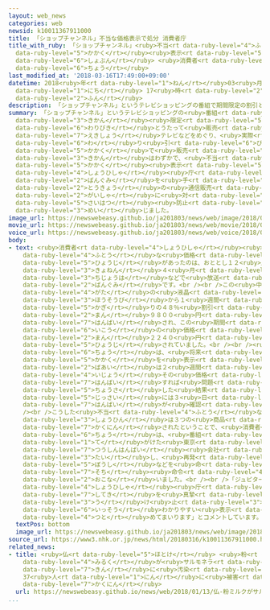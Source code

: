 ```yaml
---
layout: web_news
categories: web
newsid: k10011367911000
title: 「ショップチャンネル」不当な価格表示で処分 消費者庁
title_with_ruby: 「ショップチャンネル」<ruby>不当<rt data-ruby-level="4">ふとう</rt></ruby>な<ruby>価格<rt
  data-ruby-level="5">かかく</rt></ruby><ruby>表示<rt data-ruby-level="5">ひょうじ</rt></ruby>で<ruby>処分<rt
  data-ruby-level="6">しょぶん</rt></ruby> <ruby>消費者<rt data-ruby-level="4">しょうひしゃ</rt></ruby><ruby>庁<rt
  data-ruby-level="6">ちょう</rt></ruby>
last_modified_at: '2018-03-16T17:49:00+09:00'
datetime: 2018<ruby>年<rt data-ruby-level="1">ねん</rt></ruby>03<ruby>月<rt data-ruby-level="1">がつ</rt></ruby>16<ruby>日<rt
  data-ruby-level="1">にち</rt></ruby> 17<ruby>時<rt data-ruby-level="2">じ</rt></ruby>49<ruby>分<rt
  data-ruby-level="2">ふん</rt></ruby>
description: 「ショップチャンネル」というテレビショッピングの番組で期間限定の割引とうたって販売された液晶テレビなどをめぐり、実際には割り引きしていない価格で販売した期間はわずかで、不当な価格表示だったとして、消費者庁は、この番組を手がける東京の通信販売会社に対し再発防止などを命じました。
summary: 「ショップチャンネル」というテレビショッピングの<ruby>番組<rt data-ruby-level="2">ばんぐみ</rt></ruby>で<ruby>期間<rt
  data-ruby-level="3">きかん</rt></ruby><ruby>限定<rt data-ruby-level="5">げんてい</rt></ruby>の<ruby>割引<rt
  data-ruby-level="6">わりびき</rt></ruby>とうたって<ruby>販売<rt data-ruby-level="7">はんばい</rt></ruby>された<ruby>液晶<rt
  data-ruby-level="7">えきしょう</rt></ruby>テレビなどをめぐり、<ruby>実際<rt data-ruby-level="5">じっさい</rt></ruby>には<ruby>割<rt
  data-ruby-level="6">わ</rt></ruby>り<ruby>引<rt data-ruby-level="6">び</rt></ruby>きしていない<ruby>価格<rt
  data-ruby-level="5">かかく</rt></ruby>で<ruby>販売<rt data-ruby-level="7">はんばい</rt></ruby>した<ruby>期間<rt
  data-ruby-level="3">きかん</rt></ruby>はわずかで、<ruby>不当<rt data-ruby-level="4">ふとう</rt></ruby>な<ruby>価格<rt
  data-ruby-level="5">かかく</rt></ruby><ruby>表示<rt data-ruby-level="5">ひょうじ</rt></ruby>だったとして、<ruby>消費者<rt
  data-ruby-level="4">しょうひしゃ</rt></ruby><ruby>庁<rt data-ruby-level="6">ちょう</rt></ruby>は、この<ruby>番組<rt
  data-ruby-level="2">ばんぐみ</rt></ruby>を<ruby>手<rt data-ruby-level="1">て</rt></ruby>がける<ruby>東京<rt
  data-ruby-level="2">とうきょう</rt></ruby>の<ruby>通信販売<rt data-ruby-level="7">つうしんはんばい</rt></ruby><ruby>会社<rt
  data-ruby-level="2">がいしゃ</rt></ruby>に<ruby>対<rt data-ruby-level="3">たい</rt></ruby>し<ruby>再発<rt
  data-ruby-level="5">さいはつ</rt></ruby><ruby>防止<rt data-ruby-level="5">ぼうし</rt></ruby>などを<ruby>命<rt
  data-ruby-level="3">めい</rt></ruby>じました。
image_url: https://newswebeasy.github.io/ja201803/news/web/image/2018/03/16/K10011367911_1803162115_1803162116_01_03.jpg
movie_url: https://newswebeasy.github.io/ja201803/news/web/movie/2018/03/16/k10011367911_201803162115_201803162116.mp4
voice_url: https://newswebeasy.github.io/ja201803/news/web/voice/2018/03/16/k10011367911_201803162115_201803162116.mp3
body:
- text: <ruby>消費者<rt data-ruby-level="4">しょうひしゃ</rt></ruby><ruby>庁<rt data-ruby-level="6">ちょう</rt></ruby>によりますと、<ruby>不当<rt
    data-ruby-level="4">ふとう</rt></ruby>な<ruby>価格<rt data-ruby-level="5">かかく</rt></ruby><ruby>表示<rt
    data-ruby-level="5">ひょうじ</rt></ruby>があったのは、おととし１２<ruby>月<rt data-ruby-level="1">がつ</rt></ruby>から<ruby>去年<rt
    data-ruby-level="3">きょねん</rt></ruby>４<ruby>月<rt data-ruby-level="1">がつ</rt></ruby>にかけてＣＳや<ruby>地上波<rt
    data-ruby-level="3">ちじょうは</rt></ruby>などで<ruby>放送<rt data-ruby-level="3">ほうそう</rt></ruby>された「ショップチャンネル」というテレビショッピングの<ruby>番組<rt
    data-ruby-level="2">ばんぐみ</rt></ruby>です。<br /><br />この<ruby>中<rt data-ruby-level="1">なか</rt></ruby>では、３２<ruby>型<rt
    data-ruby-level="4">がた</rt></ruby>の<ruby>液晶<rt data-ruby-level="7">えきしょう</rt></ruby>テレビが<ruby>放送日<rt
    data-ruby-level="3">ほうそうび</rt></ruby>から１<ruby>週間<rt data-ruby-level="2">しゅうかん</rt></ruby><ruby>限<rt
    data-ruby-level="5">かぎ</rt></ruby>りの４８％<ruby>割引<rt data-ruby-level="6">わりびき</rt></ruby>とうたって９<ruby>万<rt
    data-ruby-level="2">まん</rt></ruby>９８００<ruby>円<rt data-ruby-level="1">えん</rt></ruby>で<ruby>販売<rt
    data-ruby-level="7">はんばい</rt></ruby>され、この<ruby>期間<rt data-ruby-level="3">きかん</rt></ruby><ruby>以降<rt
    data-ruby-level="6">いこう</rt></ruby>の<ruby>価格<rt data-ruby-level="5">かかく</rt></ruby>は１９<ruby>万<rt
    data-ruby-level="2">まん</rt></ruby>２２４０<ruby>円<rt data-ruby-level="1">えん</rt></ruby>と<ruby>表示<rt
    data-ruby-level="5">ひょうじ</rt></ruby>されていました。<br /><br /><ruby>消費者<rt data-ruby-level="4">しょうひしゃ</rt></ruby><ruby>庁<rt
    data-ruby-level="6">ちょう</rt></ruby>は、<ruby>将来<rt data-ruby-level="6">しょうらい</rt></ruby>の<ruby>価格<rt
    data-ruby-level="5">かかく</rt></ruby>を<ruby>表示<rt data-ruby-level="5">ひょうじ</rt></ruby>した<ruby>場合<rt
    data-ruby-level="2">ばあい</rt></ruby>は２<ruby>週間<rt data-ruby-level="2">しゅうかん</rt></ruby><ruby>以上<rt
    data-ruby-level="4">いじょう</rt></ruby>その<ruby>価格<rt data-ruby-level="5">かかく</rt></ruby>で<ruby>販売<rt
    data-ruby-level="7">はんばい</rt></ruby>すれば<ruby>問題<rt data-ruby-level="3">もんだい</rt></ruby>はないとしていますが、<ruby>調査<rt
    data-ruby-level="5">ちょうさ</rt></ruby>した<ruby>結果<rt data-ruby-level="4">けっか</rt></ruby>、<ruby>実際<rt
    data-ruby-level="5">じっさい</rt></ruby>には３<ruby>日<rt data-ruby-level="1">にち</rt></ruby>しか<ruby>販売<rt
    data-ruby-level="7">はんばい</rt></ruby>が<ruby>確認<rt data-ruby-level="7">かくにん</rt></ruby>できなかったということです。<br
    /><br />こうした<ruby>不当<rt data-ruby-level="4">ふとう</rt></ruby>な<ruby>価格<rt data-ruby-level="5">かかく</rt></ruby>の<ruby>商品<rt
    data-ruby-level="3">しょうひん</rt></ruby>は３つの<ruby>商品<rt data-ruby-level="3">しょうひん</rt></ruby>で<ruby>確認<rt
    data-ruby-level="7">かくにん</rt></ruby>されたということで、<ruby>消費者<rt data-ruby-level="4">しょうひしゃ</rt></ruby><ruby>庁<rt
    data-ruby-level="6">ちょう</rt></ruby>は、<ruby>番組<rt data-ruby-level="2">ばんぐみ</rt></ruby>を<ruby>手<rt
    data-ruby-level="1">て</rt></ruby>がけた<ruby>東京<rt data-ruby-level="2">とうきょう</rt></ruby>の<ruby>通信販売<rt
    data-ruby-level="7">つうしんはんばい</rt></ruby><ruby>会社<rt data-ruby-level="2">がいしゃ</rt></ruby>「ジュピターショップチャンネル」に<ruby>対<rt
    data-ruby-level="3">たい</rt></ruby>し、<ruby>再発<rt data-ruby-level="5">さいはつ</rt></ruby><ruby>防止<rt
    data-ruby-level="5">ぼうし</rt></ruby>などを<ruby>命<rt data-ruby-level="3">めい</rt></ruby>じる<ruby>措置<rt
    data-ruby-level="7">そち</rt></ruby><ruby>命令<rt data-ruby-level="4">めいれい</rt></ruby>を<ruby>行<rt
    data-ruby-level="2">おこな</rt></ruby>いました。<br /><br />「ジュピターショップチャンネル」は、「<ruby>消費者<rt
    data-ruby-level="4">しょうひしゃ</rt></ruby><ruby>庁<rt data-ruby-level="6">ちょう</rt></ruby>の<ruby>指摘<rt
    data-ruby-level="7">してき</rt></ruby>を<ruby>真摯<rt data-ruby-level="7">しんし</rt></ruby>（しんし）に<ruby>受<rt
    data-ruby-level="3">う</rt></ruby>け<ruby>止<rt data-ruby-level="3">と</rt></ruby>め、より<ruby>一層<rt
    data-ruby-level="6">いっそう</rt></ruby>わかりやすい<ruby>表示<rt data-ruby-level="5">ひょうじ</rt></ruby>に<ruby>努<rt
    data-ruby-level="4">つと</rt></ruby>めてまいります」とコメントしています。
  textPos: bottom
  image_url: https://newswebeasy.github.io/ja201803/news/web/image/2018/03/16/K10011367911_1803161734_1803161746_01_03.jpg
source_url: https://www3.nhk.or.jp/news/html/20180316/k10011367911000.html
related_news:
- title: <ruby>仏<rt data-ruby-level="5">ほとけ</rt></ruby> <ruby>粉<rt data-ruby-level="4">こな</rt></ruby><ruby>ミルク<rt
    data-ruby-level="4">みるく</rt></ruby>が<ruby>サルモネラ<rt data-ruby-level="7">さるもねら</rt></ruby><ruby>菌<rt
    data-ruby-level="7">きん</rt></ruby>に<ruby>汚染<rt data-ruby-level="7">おせん</rt></ruby>か
    37<ruby>人<rt data-ruby-level="1">にん</rt></ruby>に<ruby>被害<rt data-ruby-level="7">ひがい</rt></ruby><ruby>確認<rt
    data-ruby-level="7">かくにん</rt></ruby>
  url: https://newswebeasy.github.io/news/web/2018/01/13/仏-粉ミルクがサルモネラ菌に汚染か-37人に被害確認
...
```

